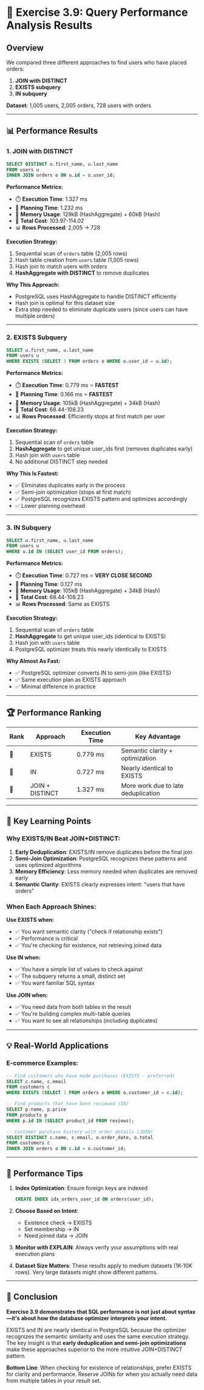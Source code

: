 # 🎯 Exercise 3.9: Query Performance Analysis Results

## Overview
We compared three different approaches to find users who have placed orders:
1. **JOIN with DISTINCT** 
2. **EXISTS subquery**
3. **IN subquery**

**Dataset**: 1,005 users, 2,005 orders, 728 users with orders

---

## 📊 Performance Results

### 1. JOIN with DISTINCT
```sql
SELECT DISTINCT u.first_name, u.last_name
FROM users u
INNER JOIN orders o ON u.id = o.user_id;
```

**Performance Metrics:**
- ⏱️ **Execution Time**: 1.327 ms
- 🧠 **Planning Time**: 1.232 ms
- 💾 **Memory Usage**: 129kB (HashAggregate) + 60kB (Hash)
- 🔄 **Total Cost**: 103.97-114.02
- 📊 **Rows Processed**: 2,005 → 728

**Execution Strategy:**
1. Sequential scan of `orders` table (2,005 rows)
2. Hash table creation from `users` table (1,005 rows)  
3. Hash join to match users with orders
4. **HashAggregate with DISTINCT** to remove duplicates

**Why This Approach:**
- PostgreSQL uses HashAggregate to handle DISTINCT efficiently
- Hash join is optimal for this dataset size
- Extra step needed to eliminate duplicate users (since users can have multiple orders)

---

### 2. EXISTS Subquery
```sql
SELECT u.first_name, u.last_name
FROM users u
WHERE EXISTS (SELECT 1 FROM orders o WHERE o.user_id = u.id);
```

**Performance Metrics:**
- ⏱️ **Execution Time**: 0.779 ms ⭐️ **FASTEST**
- 🧠 **Planning Time**: 0.166 ms ⭐️ **FASTEST**
- 💾 **Memory Usage**: 105kB (HashAggregate) + 34kB (Hash)
- 🔄 **Total Cost**: 68.44-108.23
- 📊 **Rows Processed**: Efficiently stops at first match per user

**Execution Strategy:**
1. Sequential scan of `orders` table
2. **HashAggregate** to get unique user_ids first (removes duplicates early)
3. Hash join with `users` table
4. No additional DISTINCT step needed

**Why This Is Fastest:**
- ✅ Eliminates duplicates early in the process
- ✅ Semi-join optimization (stops at first match)
- ✅ PostgreSQL recognizes EXISTS pattern and optimizes accordingly
- ✅ Lower planning overhead

---

### 3. IN Subquery  
```sql
SELECT u.first_name, u.last_name
FROM users u
WHERE u.id IN (SELECT user_id FROM orders);
```

**Performance Metrics:**
- ⏱️ **Execution Time**: 0.727 ms ⭐️ **VERY CLOSE SECOND**
- 🧠 **Planning Time**: 0.127 ms 
- 💾 **Memory Usage**: 105kB (HashAggregate) + 34kB (Hash)
- 🔄 **Total Cost**: 68.44-108.23
- 📊 **Rows Processed**: Same as EXISTS

**Execution Strategy:**
1. Sequential scan of `orders` table
2. **HashAggregate** to get unique user_ids (identical to EXISTS)
3. Hash join with `users` table  
4. PostgreSQL optimizer treats this nearly identically to EXISTS

**Why Almost As Fast:**
- ✅ PostgreSQL optimizer converts IN to semi-join (like EXISTS)
- ✅ Same execution plan as EXISTS approach
- ✅ Minimal difference in practice

---

## 🏆 Performance Ranking

| Rank | Approach | Execution Time | Key Advantage |
|------|----------|----------------|---------------|
| 🥇 | EXISTS | 0.779 ms | Semantic clarity + optimization |
| 🥈 | IN | 0.727 ms | Nearly identical to EXISTS |
| 🥉 | JOIN + DISTINCT | 1.327 ms | More work due to late deduplication |

---

## 🧠 Key Learning Points

### Why EXISTS/IN Beat JOIN+DISTINCT:

1. **Early Deduplication**: EXISTS/IN remove duplicates before the final join
2. **Semi-Join Optimization**: PostgreSQL recognizes these patterns and uses optimized algorithms
3. **Memory Efficiency**: Less memory needed when duplicates are removed early
4. **Semantic Clarity**: EXISTS clearly expresses intent: "users that have orders"

### When Each Approach Shines:

**Use EXISTS when:**
- ✅ You want semantic clarity ("check if relationship exists")
- ✅ Performance is critical
- ✅ You're checking for existence, not retrieving joined data

**Use IN when:**
- ✅ You have a simple list of values to check against
- ✅ The subquery returns a small, distinct set
- ✅ You want familiar SQL syntax

**Use JOIN when:**
- ✅ You need data from both tables in the result
- ✅ You're building complex multi-table queries
- ✅ You want to see all relationships (including duplicates)

---

## 💡 Real-World Applications

### E-commerce Examples:

```sql
-- Find customers who have made purchases (EXISTS - preferred)
SELECT c.name, c.email 
FROM customers c 
WHERE EXISTS (SELECT 1 FROM orders o WHERE o.customer_id = c.id);

-- Find products that have been reviewed (IN)
SELECT p.name, p.price 
FROM products p 
WHERE p.id IN (SELECT product_id FROM reviews);

-- Customer purchase history with order details (JOIN)
SELECT DISTINCT c.name, c.email, o.order_date, o.total
FROM customers c 
INNER JOIN orders o ON c.id = o.customer_id;
```

---

## 🚀 Performance Tips

1. **Index Optimization**: Ensure foreign keys are indexed
   ```sql
   CREATE INDEX idx_orders_user_id ON orders(user_id);
   ```

2. **Choose Based on Intent**:
   - Existence check → EXISTS
   - Set membership → IN  
   - Need joined data → JOIN

3. **Monitor with EXPLAIN**: Always verify your assumptions with real execution plans

4. **Dataset Size Matters**: These results apply to medium datasets (1K-10K rows). Very large datasets might show different patterns.

---

## 🎯 Conclusion

**Exercise 3.9 demonstrates that SQL performance is not just about syntax—it's about how the database optimizer interprets your intent.** 

EXISTS and IN are nearly identical in PostgreSQL because the optimizer recognizes the semantic similarity and uses the same execution strategy. The key insight is that **early deduplication and semi-join optimizations** make these approaches superior to the more intuitive JOIN+DISTINCT pattern.

**Bottom Line**: When checking for existence of relationships, prefer EXISTS for clarity and performance. Reserve JOINs for when you actually need data from multiple tables in your result set. 